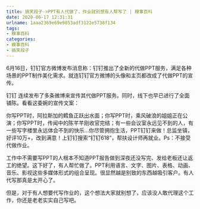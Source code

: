 ```yaml
---
title: 搞笑段子->PPT有人代做了，作业就别想有人帮写了 | 糗事百科
date: 2020-06-17 12:31:31
urlname: 1aaa2369e69e9853adf3122e5738f134
tags: 
- 糗事百科
categories:
- 糗事百科
- 搞笑段子
---
```

6月16日，钉钉官方微博发布消息称：钉钉推出了全新的代做PPT服务，满足各种场景的PPT制作美化需求。就连钉钉官方微博的头像和主页都改成了代做PPT的宣传。

钉钉 连续发布了多条微博来宣传其代做PPT服务。同时，线下也早已进行了全面铺陈。看看这委婉的宣传文案：

你写PPT时，阿拉斯加的鳕鱼正跃出水面；你写PPT时，乘风破浪的姐姐正在公演；你写PPT时，传闻中的陈芊芊刚收官完结；有一些会议室永远见不到的人，有一些写字楼里永远体会不到的快乐…你尽管拥抱生活，PPT钉钉来做！总监坐镇，好评10万+，改到满意！上钉钉搜索“钉钉618”，帮扶设计师再就业。Ps：不接受代做作业。

工作中不需要写PPT的人根本不知道PPT报告做到深夜还没写完、发给老板还让返工的绝望。这下好了，有人帮忙做了。PPT利用语言、文字、图片、表格、动画、音乐、影视这些多媒体形式的组合呈现。很显然越是别致的东西越吸引客户。有人代写那真是太开心了。

但是，对于有人想要代写作业的，这个想法大家就别想了，应该没人敢代理这个工作，你还是老老实实自己写吧。


